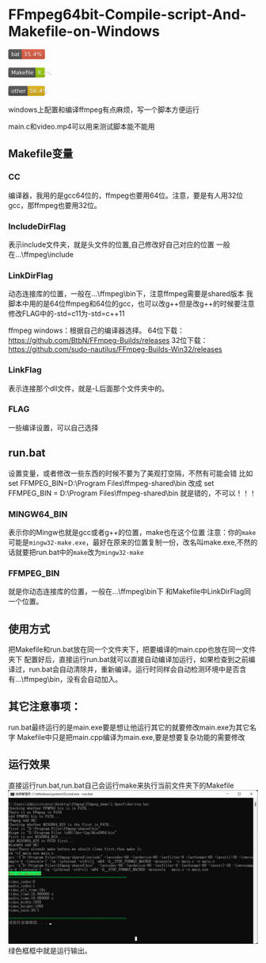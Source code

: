 # FFmpeg64bit-Compile-script-And-Makefile-on-Windows
<svg xmlns="http://www.w3.org/2000/svg" xmlns:xlink="http://www.w3.org/1999/xlink" width="74" height="20" role="img" aria-label="bat: 35.4%"><title>bat: 35.4%</title><linearGradient id="s" x2="0" y2="100%"><stop offset="0" stop-color="#bbb" stop-opacity=".1"/><stop offset="1" stop-opacity=".1"/></linearGradient><clipPath id="r"><rect width="74" height="20" rx="3" fill="#fff"/></clipPath><g clip-path="url(#r)"><rect width="27" height="20" fill="#555"/><rect x="27" width="47" height="20" fill="#e05d44"/><rect width="74" height="20" fill="url(#s)"/></g><g fill="#fff" text-anchor="middle" font-family="Verdana,Geneva,DejaVu Sans,sans-serif" text-rendering="geometricPrecision" font-size="110"><text aria-hidden="true" x="145" y="150" fill="#010101" fill-opacity=".3" transform="scale(.1)" textLength="170">bat</text><text x="145" y="140" transform="scale(.1)" fill="#fff" textLength="170">bat</text><text aria-hidden="true" x="495" y="150" fill="#010101" fill-opacity=".3" transform="scale(.1)" textLength="370">35.4%</text><text x="495" y="140" transform="scale(.1)" fill="#fff" textLength="370">35.4%</text></g></svg>

<svg xmlns="http://www.w3.org/2000/svg" xmlns:xlink="http://www.w3.org/1999/xlink" width="94" height="20" role="img" aria-label="Makefile: 8.2%"><title>Makefile: 8.2%</title><linearGradient id="s" x2="0" y2="100%"><stop offset="0" stop-color="#bbb" stop-opacity=".1"/><stop offset="1" stop-opacity=".1"/></linearGradient><clipPath id="r"><rect width="94" height="20" rx="3" fill="#fff"/></clipPath><g clip-path="url(#r)"><rect width="55" height="20" fill="#555"/><rect x="55" width="39" height="20" fill="#97ca00"/><rect width="94" height="20" fill="url(#s)"/></g><g fill="#fff" text-anchor="middle" font-family="Verdana,Geneva,DejaVu Sans,sans-serif" text-rendering="geometricPrecision" font-size="110"><text aria-hidden="true" x="285" y="150" fill="#010101" fill-opacity=".3" transform="scale(.1)" textLength="450">Makefile</text><text x="285" y="140" transform="scale(.1)" fill="#fff" textLength="450">Makefile</text><text aria-hidden="true" x="735" y="150" fill="#010101" fill-opacity=".3" transform="scale(.1)" textLength="290">8.2%</text><text x="735" y="140" transform="scale(.1)" fill="#fff" textLength="290">8.2%</text></g></svg>

<svg xmlns="http://www.w3.org/2000/svg" xmlns:xlink="http://www.w3.org/1999/xlink" width="86" height="20" role="img" aria-label="other: 56.4%"><title>other: 56.4%</title><linearGradient id="s" x2="0" y2="100%"><stop offset="0" stop-color="#bbb" stop-opacity=".1"/><stop offset="1" stop-opacity=".1"/></linearGradient><clipPath id="r"><rect width="86" height="20" rx="3" fill="#fff"/></clipPath><g clip-path="url(#r)"><rect width="39" height="20" fill="#555"/><rect x="39" width="47" height="20" fill="#dfb317"/><rect width="86" height="20" fill="url(#s)"/></g><g fill="#fff" text-anchor="middle" font-family="Verdana,Geneva,DejaVu Sans,sans-serif" text-rendering="geometricPrecision" font-size="110"><text aria-hidden="true" x="205" y="150" fill="#010101" fill-opacity=".3" transform="scale(.1)" textLength="290">other</text><text x="205" y="140" transform="scale(.1)" fill="#fff" textLength="290">other</text><text aria-hidden="true" x="615" y="150" fill="#010101" fill-opacity=".3" transform="scale(.1)" textLength="370">56.4%</text><text x="615" y="140" transform="scale(.1)" fill="#fff" textLength="370">56.4%</text></g></svg>

windows上配置和编译ffmpeg有点麻烦，写一个脚本方便运行

main.c和video.mp4可以用来测试脚本能不能用

## Makefile变量

### CC
编译器，我用的是gcc64位的，ffmpeg也要用64位。注意，要是有人用32位gcc，那ffmpeg也要用32位。

### IncludeDirFlag
表示include文件夹，就是头文件的位置,自己修改好自己对应的位置
一般在...\ffmpeg\include

### LinkDirFlag
动态连接库的位置，一般在...\ffmpeg\bin下，注意ffmpeg需要是shared版本
我脚本中用的是64位ffmpeg和64位的gcc，也可以改g++但是改g++的时候要注意修改FLAG中的-std=c11为-std=c++11

ffmpeg windows：根据自己的编译器选择。
64位下载： https://github.com/BtbN/FFmpeg-Builds/releases
32位下载：https://github.com/sudo-nautilus/FFmpeg-Builds-Win32/releases


### LinkFlag
表示连接那个dll文件，就是-L后面那个文件夹中的。

### FLAG
一些编译设置，可以自己选择


## run.bat
设置变量，或者修改一些东西的时候不要为了美观打空隔，不然有可能会错
比如
set FFMPEG_BIN=D:\Program Files\ffmpeg-shared\bin
改成
set FFMPEG_BIN = D:\Program Files\ffmpeg-shared\bin
就是错的，不可以！！！

### MINGW64_BIN
表示你的Mingw也就是gcc或者g++的位置，make也在这个位置
注意：你的`make`可能是`mingw32-make.exe`，最好在原来的位置复制一份，改名叫make.exe,不然的话就要把run.bat中的`make`改为`mingw32-make`

### FFMPEG_BIN
就是你动态连接库的位置，一般在...\ffmpeg\bin下
和Makefile中LinkDirFlag同一个位置。

## 使用方式
把Makefile和run.bat放在同一个文件夹下，把要编译的main.cpp也放在同一文件夹下
配置好后，直接运行run.bat就可以直接自动编译加运行，如果检查到之前编译过，run.bat会自动清除并，重新编译。运行时同样会自动检测环境中是否含有...\ffmpeg\bin，没有会自动加入。

## 其它注意事项：
run.bat最终运行的是main.exe要是想让他运行其它的就要修改main.exe为其它名字
Makefile中只是把main.cpp编译为main.exe,要是想要复杂功能的需要修改

## 运行效果
直接运行run.bat,run.bat自己会运行make来执行当前文件夹下的Makefile
![runPic](run.png)
绿色框框中就是运行输出。
